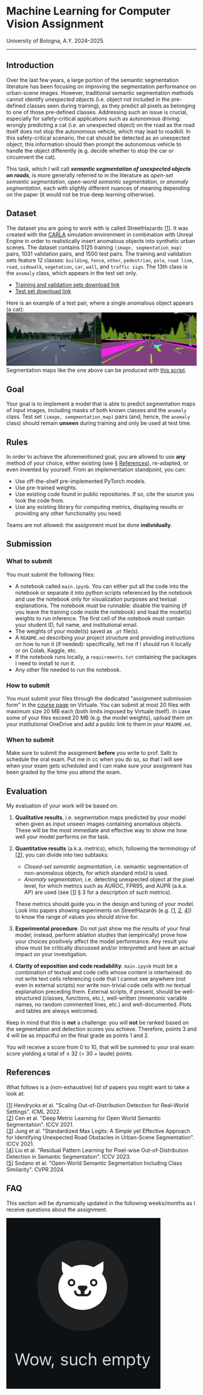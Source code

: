 # Machine Learning for Computer Vision Assignment
University of Bologna, A.Y. 2024–2025.

---

## Introduction
Over the last few years, a large portion of the semantic segmentation literature has been focusing on improving the segmentation performance on urban-scene images. However, traditional semantic segmentation methods cannot identify *unexpected objects* (i.e. object not included in the pre-defined classes seen during training), as they predict all pixels as belonging to one of those pre-defined classes. Addressing such an issue is crucial, especially for safety-critical applications such as autonomous driving: wrongly predicting a cat (i.e. an unexpected object) on the road as the road itself does not stop the autonomous vehicle, which may lead to roadkill. In this safety-critical scenario, the cat should be detected as an unexpected object; this information should then prompt the autonomous vehicle to handle the object differently (e.g. decide whether to stop the car or circumvent the cat).

This task, which I will call ***semantic segmentation of unexpected objects on roads***, is more generally referred to in the literature as *open-set semantic segmentation*, *open-world semantic segmentation*, or *anomaly segmentation*, each with slightly different nuances of meaning depending on the paper (it would not be true deep learning otherwise).

## Dataset
The dataset you are going to work with is called StreetHazards [[1](https://arxiv.org/abs/1911.11132)]. It was created with the [CARLA](https://carla.org/) simulation environment in combination with Unreal Engine in order to realistically insert anomalous objects into synthetic urban scenes. The dataset contains 5125 training `(image, segmentation_map)` pairs, 1031 validation pairs, and 1500 test pairs. The training and validation sets feature 12 classes: `building`, `fence`, `other`, `pedestrian`, `pole`, `road line`, `road`, `sidewalk`, `vegetation`, `car`, `wall`, and `traffic sign`. The 13th class is the `anomaly` class, which appears in the test set only.

* [Training and validation sets download link](https://people.eecs.berkeley.edu/~hendrycks/streethazards_train.tar)
* [Test set download link](https://people.eecs.berkeley.edu/~hendrycks/streethazards_test.tar)

Here is an example of a test pair, where a single anomalous object appears (a cat):
![](assets/both.png)
Segmentation maps like the one above can be produced with [this script](utils/visualize.py).

## Goal
Your goal is to implement a model that is able to predict segmentation maps of input images, including masks of both known classes and the `anomaly` class. Test set `(image, semgmentation_map)` pairs (and, hence, the `anomaly` class) should remain **unseen** during training and only be used at test time.

## Rules
In order to achieve the aforementioned goal, you are allowed to use **any** method of your choice, either existing (see § [References](#references)), re-adapted, or even invented by yourself. From an implementation standpoint, you can:
* Use off-the-shelf pre-implemented PyTorch models.
* Use pre-trained weights.
* Use existing code found in public repositories. If so, cite the source you took the code from.
* Use any existing library for computing metrics, displaying results or providing any other functionality you need.

Teams are not allowed: the assignment must be done **individually**.

## Submission

### What to submit
You must submit the following files:
* A notebook called `main.ipynb`. You can either put all the code into the notebook or separate it into python scripts referenced by the notebook and use the notebook only for visualization purposes and textual explanations. The notebook must be runnable: disable the training (if you leave the training code inside the notebook) and load the model(s) weights to run inference. The first cell of the notebook must contain your student ID, full name, and institutional email.
* The weights of your model(s) saved as `.pt` file(s).
* A `README.md` describing your project structure and providing instructions on how to run it (if needed): specifically, tell me if I should run it locally or on Colab, Kaggle, etc.
* If the notebook runs locally, a `requirements.txt` containing the packages I need to install to run it.
* Any other file needed to run the notebook.

### How to submit
You must submit your files through the dedicated "assignment submission form" in the [course page](https://virtuale.unibo.it/course/view.php?id=62293#) on Virtuale. You can submit at most 20 files with maximum size 20 MB each (both limits imposed by Virtuale itself). In case some of your files exceed 20 MB (e.g. the model weights), upload them on your institutional OneDrive and add a public link to them in your `README.md`.

### When to submit
Make sure to submit the assignment **before** you write to prof. Salti to schedule the oral exam. Put me in cc when you do so, so that I will see when your exam gets scheduled and I can make sure your assignment has been graded by the time you attend the exam.

## Evaluation
My evaluation of your work will be based on:
1. **Qualitative results**, i.e. segmentation maps predicted by your model when given as input unseen images containing anomalous objects. These will be the most immediate and effective way to show me how well your model performs on the task.
2. **Quantitative results** (a.k.a. metrics), which, following the terminology of [[2](https://arxiv.org/abs/2108.04562)], you can divide into two subtasks:
    * *Closed-set semantic segmentation*, i.e. semantic segmentation of non-anomalous objects, for which standard mIoU is used.
    * *Anomaly segmentation*, i.e. detecting unexpected object at the pixel level, for which metrics such as AUROC, FPR95, and AUPR (a.k.a. AP) are used (see [[1](https://arxiv.org/abs/1911.11132)] § 3 for a description of such metrics).

    These metrics should guide you in the design and tuning of your model. Look into papers showing experiments on StreetHazards (e.g. [[1](https://arxiv.org/abs/1911.11132), [2](https://arxiv.org/abs/2108.04562), [4](https://arxiv.org/abs/2211.14512)]) to know the range of values you should strive for.
3. **Experimental procedure**. Do not just show me the results of your final model; instead, perform ablation studies that (empirically) prove how your choices positively affect the model performance. Any result you show must be critically discussed and/or interpreted and have an actual impact on your investigation.
4. **Clarity of exposition and code readability**. `main.ipynb` must be a combination of textual and code cells whose content is intertwined: do not write text cells referencing code that I cannot see anywhere (not even in external scripts) nor write non-trivial code cells with no textual explanation preceding them. External scripts, if present, should be well-structured (classes, functions, etc.), well-written (mnemonic variable names, no random commented lines, etc.) and well-documented. Plots and tables are always welcomed.

Keep in mind that this is **not** a challenge: you will **not** be ranked based on the segmentation and detection scores you achieve. Therefore, points 3 and 4 will be as impactful on the final grade as points 1 and 2.

You will receive a score from 0 to 10, that will be summed to your oral exam score yielding a total of ≤ 32 (= 30 + laude) points.

## References
What follows is a (non-exhaustive) list of papers you might want to take a look at:

[[1](https://arxiv.org/abs/1911.11132)] Hendrycks et al. "Scaling Out-of-Distribution Detection for Real-World Settings". ICML 2022.\
[[2](https://arxiv.org/abs/2108.04562)] Cen et al. "Deep Metric Learning for Open World Semantic Segmentation". ICCV 2021.\
[[3](https://arxiv.org/abs/2107.11264)] Jung et al. "Standardized Max Logits: A Simple yet Effective Approach for Identifying Unexpected Road Obstacles in Urban-Scene Segmentation". ICCV 2021.\
[[4](https://arxiv.org/abs/2211.14512)] Liu et al. "Residual Pattern Learning for Pixel-wise Out-of-Distribution Detection in Semantic Segmentation". ICCV 2023.\
[[5](https://arxiv.org/abs/2403.07532)] Sodano et al. "Open-World Semantic Segmentation Including Class Similarity". CVPR 2024.

## FAQ
This section will be dynamically updated in the following weeks/months as I receive questions about the assignment.

![](assets/empty.jpeg)